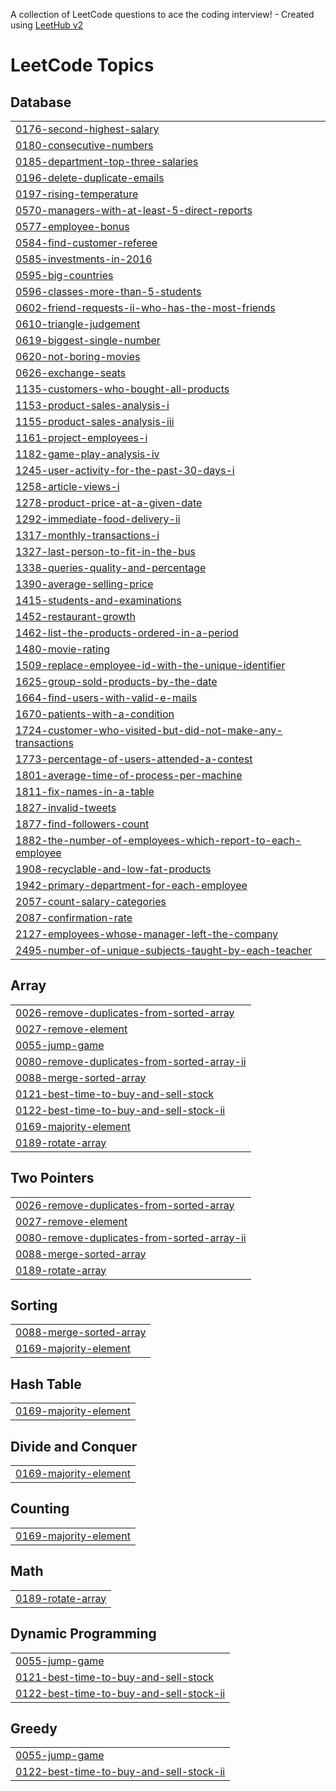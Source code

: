 A collection of LeetCode questions to ace the coding interview! - Created using [LeetHub v2](https://github.com/arunbhardwaj/LeetHub-2.0)
<!---LeetCode Topics Start-->
# LeetCode Topics
## Database
|  |
| ------- |
| [0176-second-highest-salary](https://github.com/Almeerakhan/leetcode/tree/master/0176-second-highest-salary) |
| [0180-consecutive-numbers](https://github.com/Almeerakhan/leetcode/tree/master/0180-consecutive-numbers) |
| [0185-department-top-three-salaries](https://github.com/Almeerakhan/leetcode/tree/master/0185-department-top-three-salaries) |
| [0196-delete-duplicate-emails](https://github.com/Almeerakhan/leetcode/tree/master/0196-delete-duplicate-emails) |
| [0197-rising-temperature](https://github.com/Almeerakhan/leetcode/tree/master/0197-rising-temperature) |
| [0570-managers-with-at-least-5-direct-reports](https://github.com/Almeerakhan/leetcode/tree/master/0570-managers-with-at-least-5-direct-reports) |
| [0577-employee-bonus](https://github.com/Almeerakhan/leetcode/tree/master/0577-employee-bonus) |
| [0584-find-customer-referee](https://github.com/Almeerakhan/leetcode/tree/master/0584-find-customer-referee) |
| [0585-investments-in-2016](https://github.com/Almeerakhan/leetcode/tree/master/0585-investments-in-2016) |
| [0595-big-countries](https://github.com/Almeerakhan/leetcode/tree/master/0595-big-countries) |
| [0596-classes-more-than-5-students](https://github.com/Almeerakhan/leetcode/tree/master/0596-classes-more-than-5-students) |
| [0602-friend-requests-ii-who-has-the-most-friends](https://github.com/Almeerakhan/leetcode/tree/master/0602-friend-requests-ii-who-has-the-most-friends) |
| [0610-triangle-judgement](https://github.com/Almeerakhan/leetcode/tree/master/0610-triangle-judgement) |
| [0619-biggest-single-number](https://github.com/Almeerakhan/leetcode/tree/master/0619-biggest-single-number) |
| [0620-not-boring-movies](https://github.com/Almeerakhan/leetcode/tree/master/0620-not-boring-movies) |
| [0626-exchange-seats](https://github.com/Almeerakhan/leetcode/tree/master/0626-exchange-seats) |
| [1135-customers-who-bought-all-products](https://github.com/Almeerakhan/leetcode/tree/master/1135-customers-who-bought-all-products) |
| [1153-product-sales-analysis-i](https://github.com/Almeerakhan/leetcode/tree/master/1153-product-sales-analysis-i) |
| [1155-product-sales-analysis-iii](https://github.com/Almeerakhan/leetcode/tree/master/1155-product-sales-analysis-iii) |
| [1161-project-employees-i](https://github.com/Almeerakhan/leetcode/tree/master/1161-project-employees-i) |
| [1182-game-play-analysis-iv](https://github.com/Almeerakhan/leetcode/tree/master/1182-game-play-analysis-iv) |
| [1245-user-activity-for-the-past-30-days-i](https://github.com/Almeerakhan/leetcode/tree/master/1245-user-activity-for-the-past-30-days-i) |
| [1258-article-views-i](https://github.com/Almeerakhan/leetcode/tree/master/1258-article-views-i) |
| [1278-product-price-at-a-given-date](https://github.com/Almeerakhan/leetcode/tree/master/1278-product-price-at-a-given-date) |
| [1292-immediate-food-delivery-ii](https://github.com/Almeerakhan/leetcode/tree/master/1292-immediate-food-delivery-ii) |
| [1317-monthly-transactions-i](https://github.com/Almeerakhan/leetcode/tree/master/1317-monthly-transactions-i) |
| [1327-last-person-to-fit-in-the-bus](https://github.com/Almeerakhan/leetcode/tree/master/1327-last-person-to-fit-in-the-bus) |
| [1338-queries-quality-and-percentage](https://github.com/Almeerakhan/leetcode/tree/master/1338-queries-quality-and-percentage) |
| [1390-average-selling-price](https://github.com/Almeerakhan/leetcode/tree/master/1390-average-selling-price) |
| [1415-students-and-examinations](https://github.com/Almeerakhan/leetcode/tree/master/1415-students-and-examinations) |
| [1452-restaurant-growth](https://github.com/Almeerakhan/leetcode/tree/master/1452-restaurant-growth) |
| [1462-list-the-products-ordered-in-a-period](https://github.com/Almeerakhan/leetcode/tree/master/1462-list-the-products-ordered-in-a-period) |
| [1480-movie-rating](https://github.com/Almeerakhan/leetcode/tree/master/1480-movie-rating) |
| [1509-replace-employee-id-with-the-unique-identifier](https://github.com/Almeerakhan/leetcode/tree/master/1509-replace-employee-id-with-the-unique-identifier) |
| [1625-group-sold-products-by-the-date](https://github.com/Almeerakhan/leetcode/tree/master/1625-group-sold-products-by-the-date) |
| [1664-find-users-with-valid-e-mails](https://github.com/Almeerakhan/leetcode/tree/master/1664-find-users-with-valid-e-mails) |
| [1670-patients-with-a-condition](https://github.com/Almeerakhan/leetcode/tree/master/1670-patients-with-a-condition) |
| [1724-customer-who-visited-but-did-not-make-any-transactions](https://github.com/Almeerakhan/leetcode/tree/master/1724-customer-who-visited-but-did-not-make-any-transactions) |
| [1773-percentage-of-users-attended-a-contest](https://github.com/Almeerakhan/leetcode/tree/master/1773-percentage-of-users-attended-a-contest) |
| [1801-average-time-of-process-per-machine](https://github.com/Almeerakhan/leetcode/tree/master/1801-average-time-of-process-per-machine) |
| [1811-fix-names-in-a-table](https://github.com/Almeerakhan/leetcode/tree/master/1811-fix-names-in-a-table) |
| [1827-invalid-tweets](https://github.com/Almeerakhan/leetcode/tree/master/1827-invalid-tweets) |
| [1877-find-followers-count](https://github.com/Almeerakhan/leetcode/tree/master/1877-find-followers-count) |
| [1882-the-number-of-employees-which-report-to-each-employee](https://github.com/Almeerakhan/leetcode/tree/master/1882-the-number-of-employees-which-report-to-each-employee) |
| [1908-recyclable-and-low-fat-products](https://github.com/Almeerakhan/leetcode/tree/master/1908-recyclable-and-low-fat-products) |
| [1942-primary-department-for-each-employee](https://github.com/Almeerakhan/leetcode/tree/master/1942-primary-department-for-each-employee) |
| [2057-count-salary-categories](https://github.com/Almeerakhan/leetcode/tree/master/2057-count-salary-categories) |
| [2087-confirmation-rate](https://github.com/Almeerakhan/leetcode/tree/master/2087-confirmation-rate) |
| [2127-employees-whose-manager-left-the-company](https://github.com/Almeerakhan/leetcode/tree/master/2127-employees-whose-manager-left-the-company) |
| [2495-number-of-unique-subjects-taught-by-each-teacher](https://github.com/Almeerakhan/leetcode/tree/master/2495-number-of-unique-subjects-taught-by-each-teacher) |
## Array
|  |
| ------- |
| [0026-remove-duplicates-from-sorted-array](https://github.com/Almeerakhan/leetcode/tree/master/0026-remove-duplicates-from-sorted-array) |
| [0027-remove-element](https://github.com/Almeerakhan/leetcode/tree/master/0027-remove-element) |
| [0055-jump-game](https://github.com/Almeerakhan/leetcode/tree/master/0055-jump-game) |
| [0080-remove-duplicates-from-sorted-array-ii](https://github.com/Almeerakhan/leetcode/tree/master/0080-remove-duplicates-from-sorted-array-ii) |
| [0088-merge-sorted-array](https://github.com/Almeerakhan/leetcode/tree/master/0088-merge-sorted-array) |
| [0121-best-time-to-buy-and-sell-stock](https://github.com/Almeerakhan/leetcode/tree/master/0121-best-time-to-buy-and-sell-stock) |
| [0122-best-time-to-buy-and-sell-stock-ii](https://github.com/Almeerakhan/leetcode/tree/master/0122-best-time-to-buy-and-sell-stock-ii) |
| [0169-majority-element](https://github.com/Almeerakhan/leetcode/tree/master/0169-majority-element) |
| [0189-rotate-array](https://github.com/Almeerakhan/leetcode/tree/master/0189-rotate-array) |
## Two Pointers
|  |
| ------- |
| [0026-remove-duplicates-from-sorted-array](https://github.com/Almeerakhan/leetcode/tree/master/0026-remove-duplicates-from-sorted-array) |
| [0027-remove-element](https://github.com/Almeerakhan/leetcode/tree/master/0027-remove-element) |
| [0080-remove-duplicates-from-sorted-array-ii](https://github.com/Almeerakhan/leetcode/tree/master/0080-remove-duplicates-from-sorted-array-ii) |
| [0088-merge-sorted-array](https://github.com/Almeerakhan/leetcode/tree/master/0088-merge-sorted-array) |
| [0189-rotate-array](https://github.com/Almeerakhan/leetcode/tree/master/0189-rotate-array) |
## Sorting
|  |
| ------- |
| [0088-merge-sorted-array](https://github.com/Almeerakhan/leetcode/tree/master/0088-merge-sorted-array) |
| [0169-majority-element](https://github.com/Almeerakhan/leetcode/tree/master/0169-majority-element) |
## Hash Table
|  |
| ------- |
| [0169-majority-element](https://github.com/Almeerakhan/leetcode/tree/master/0169-majority-element) |
## Divide and Conquer
|  |
| ------- |
| [0169-majority-element](https://github.com/Almeerakhan/leetcode/tree/master/0169-majority-element) |
## Counting
|  |
| ------- |
| [0169-majority-element](https://github.com/Almeerakhan/leetcode/tree/master/0169-majority-element) |
## Math
|  |
| ------- |
| [0189-rotate-array](https://github.com/Almeerakhan/leetcode/tree/master/0189-rotate-array) |
## Dynamic Programming
|  |
| ------- |
| [0055-jump-game](https://github.com/Almeerakhan/leetcode/tree/master/0055-jump-game) |
| [0121-best-time-to-buy-and-sell-stock](https://github.com/Almeerakhan/leetcode/tree/master/0121-best-time-to-buy-and-sell-stock) |
| [0122-best-time-to-buy-and-sell-stock-ii](https://github.com/Almeerakhan/leetcode/tree/master/0122-best-time-to-buy-and-sell-stock-ii) |
## Greedy
|  |
| ------- |
| [0055-jump-game](https://github.com/Almeerakhan/leetcode/tree/master/0055-jump-game) |
| [0122-best-time-to-buy-and-sell-stock-ii](https://github.com/Almeerakhan/leetcode/tree/master/0122-best-time-to-buy-and-sell-stock-ii) |
<!---LeetCode Topics End-->
